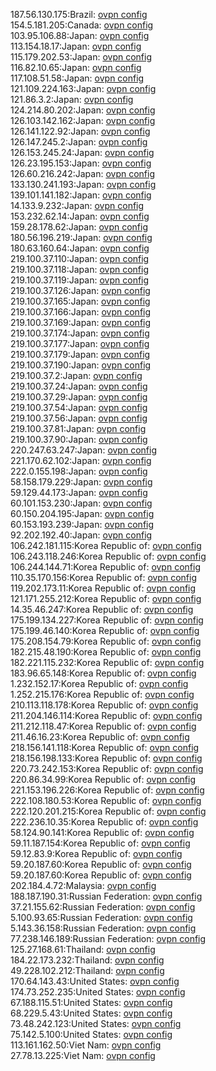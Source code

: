 187.56.130.175:Brazil: [ovpn config](vpn/187_56_130_175.ovpn)  
154.5.181.205:Canada: [ovpn config](vpn/154_5_181_205.ovpn)  
103.95.106.88:Japan: [ovpn config](vpn/103_95_106_88.ovpn)  
113.154.18.17:Japan: [ovpn config](vpn/113_154_18_17.ovpn)  
115.179.202.53:Japan: [ovpn config](vpn/115_179_202_53.ovpn)  
116.82.10.65:Japan: [ovpn config](vpn/116_82_10_65.ovpn)  
117.108.51.58:Japan: [ovpn config](vpn/117_108_51_58.ovpn)  
121.109.224.163:Japan: [ovpn config](vpn/121_109_224_163.ovpn)  
121.86.3.2:Japan: [ovpn config](vpn/121_86_3_2.ovpn)  
124.214.80.202:Japan: [ovpn config](vpn/124_214_80_202.ovpn)  
126.103.142.162:Japan: [ovpn config](vpn/126_103_142_162.ovpn)  
126.141.122.92:Japan: [ovpn config](vpn/126_141_122_92.ovpn)  
126.147.245.2:Japan: [ovpn config](vpn/126_147_245_2.ovpn)  
126.153.245.24:Japan: [ovpn config](vpn/126_153_245_24.ovpn)  
126.23.195.153:Japan: [ovpn config](vpn/126_23_195_153.ovpn)  
126.60.216.242:Japan: [ovpn config](vpn/126_60_216_242.ovpn)  
133.130.241.193:Japan: [ovpn config](vpn/133_130_241_193.ovpn)  
139.101.141.182:Japan: [ovpn config](vpn/139_101_141_182.ovpn)  
14.133.9.232:Japan: [ovpn config](vpn/14_133_9_232.ovpn)  
153.232.62.14:Japan: [ovpn config](vpn/153_232_62_14.ovpn)  
159.28.178.62:Japan: [ovpn config](vpn/159_28_178_62.ovpn)  
180.56.196.219:Japan: [ovpn config](vpn/180_56_196_219.ovpn)  
180.63.160.64:Japan: [ovpn config](vpn/180_63_160_64.ovpn)  
219.100.37.110:Japan: [ovpn config](vpn/219_100_37_110.ovpn)  
219.100.37.118:Japan: [ovpn config](vpn/219_100_37_118.ovpn)  
219.100.37.119:Japan: [ovpn config](vpn/219_100_37_119.ovpn)  
219.100.37.126:Japan: [ovpn config](vpn/219_100_37_126.ovpn)  
219.100.37.165:Japan: [ovpn config](vpn/219_100_37_165.ovpn)  
219.100.37.166:Japan: [ovpn config](vpn/219_100_37_166.ovpn)  
219.100.37.169:Japan: [ovpn config](vpn/219_100_37_169.ovpn)  
219.100.37.174:Japan: [ovpn config](vpn/219_100_37_174.ovpn)  
219.100.37.177:Japan: [ovpn config](vpn/219_100_37_177.ovpn)  
219.100.37.179:Japan: [ovpn config](vpn/219_100_37_179.ovpn)  
219.100.37.190:Japan: [ovpn config](vpn/219_100_37_190.ovpn)  
219.100.37.2:Japan: [ovpn config](vpn/219_100_37_2.ovpn)  
219.100.37.24:Japan: [ovpn config](vpn/219_100_37_24.ovpn)  
219.100.37.29:Japan: [ovpn config](vpn/219_100_37_29.ovpn)  
219.100.37.54:Japan: [ovpn config](vpn/219_100_37_54.ovpn)  
219.100.37.56:Japan: [ovpn config](vpn/219_100_37_56.ovpn)  
219.100.37.81:Japan: [ovpn config](vpn/219_100_37_81.ovpn)  
219.100.37.90:Japan: [ovpn config](vpn/219_100_37_90.ovpn)  
220.247.63.247:Japan: [ovpn config](vpn/220_247_63_247.ovpn)  
221.170.62.102:Japan: [ovpn config](vpn/221_170_62_102.ovpn)  
222.0.155.198:Japan: [ovpn config](vpn/222_0_155_198.ovpn)  
58.158.179.229:Japan: [ovpn config](vpn/58_158_179_229.ovpn)  
59.129.44.173:Japan: [ovpn config](vpn/59_129_44_173.ovpn)  
60.101.153.230:Japan: [ovpn config](vpn/60_101_153_230.ovpn)  
60.150.204.195:Japan: [ovpn config](vpn/60_150_204_195.ovpn)  
60.153.193.239:Japan: [ovpn config](vpn/60_153_193_239.ovpn)  
92.202.192.40:Japan: [ovpn config](vpn/92_202_192_40.ovpn)  
106.242.181.115:Korea Republic of: [ovpn config](vpn/106_242_181_115.ovpn)  
106.243.118.246:Korea Republic of: [ovpn config](vpn/106_243_118_246.ovpn)  
106.244.144.71:Korea Republic of: [ovpn config](vpn/106_244_144_71.ovpn)  
110.35.170.156:Korea Republic of: [ovpn config](vpn/110_35_170_156.ovpn)  
119.202.173.11:Korea Republic of: [ovpn config](vpn/119_202_173_11.ovpn)  
121.171.255.212:Korea Republic of: [ovpn config](vpn/121_171_255_212.ovpn)  
14.35.46.247:Korea Republic of: [ovpn config](vpn/14_35_46_247.ovpn)  
175.199.134.227:Korea Republic of: [ovpn config](vpn/175_199_134_227.ovpn)  
175.199.46.140:Korea Republic of: [ovpn config](vpn/175_199_46_140.ovpn)  
175.208.154.79:Korea Republic of: [ovpn config](vpn/175_208_154_79.ovpn)  
182.215.48.190:Korea Republic of: [ovpn config](vpn/182_215_48_190.ovpn)  
182.221.115.232:Korea Republic of: [ovpn config](vpn/182_221_115_232.ovpn)  
183.96.65.148:Korea Republic of: [ovpn config](vpn/183_96_65_148.ovpn)  
1.232.152.17:Korea Republic of: [ovpn config](vpn/1_232_152_17.ovpn)  
1.252.215.176:Korea Republic of: [ovpn config](vpn/1_252_215_176.ovpn)  
210.113.118.178:Korea Republic of: [ovpn config](vpn/210_113_118_178.ovpn)  
211.204.146.114:Korea Republic of: [ovpn config](vpn/211_204_146_114.ovpn)  
211.212.118.47:Korea Republic of: [ovpn config](vpn/211_212_118_47.ovpn)  
211.46.16.23:Korea Republic of: [ovpn config](vpn/211_46_16_23.ovpn)  
218.156.141.118:Korea Republic of: [ovpn config](vpn/218_156_141_118.ovpn)  
218.156.198.133:Korea Republic of: [ovpn config](vpn/218_156_198_133.ovpn)  
220.73.242.153:Korea Republic of: [ovpn config](vpn/220_73_242_153.ovpn)  
220.86.34.99:Korea Republic of: [ovpn config](vpn/220_86_34_99.ovpn)  
221.153.196.226:Korea Republic of: [ovpn config](vpn/221_153_196_226.ovpn)  
222.108.180.53:Korea Republic of: [ovpn config](vpn/222_108_180_53.ovpn)  
222.120.201.215:Korea Republic of: [ovpn config](vpn/222_120_201_215.ovpn)  
222.236.10.35:Korea Republic of: [ovpn config](vpn/222_236_10_35.ovpn)  
58.124.90.141:Korea Republic of: [ovpn config](vpn/58_124_90_141.ovpn)  
59.11.187.154:Korea Republic of: [ovpn config](vpn/59_11_187_154.ovpn)  
59.12.83.9:Korea Republic of: [ovpn config](vpn/59_12_83_9.ovpn)  
59.20.187.60:Korea Republic of: [ovpn config](vpn/59_20_187_60.ovpn)  
59.20.187.60:Korea Republic of: [ovpn config](vpn/59_20_187_60.ovpn)  
202.184.4.72:Malaysia: [ovpn config](vpn/202_184_4_72.ovpn)  
188.187.190.31:Russian Federation: [ovpn config](vpn/188_187_190_31.ovpn)  
37.21.155.62:Russian Federation: [ovpn config](vpn/37_21_155_62.ovpn)  
5.100.93.65:Russian Federation: [ovpn config](vpn/5_100_93_65.ovpn)  
5.143.36.158:Russian Federation: [ovpn config](vpn/5_143_36_158.ovpn)  
77.238.146.189:Russian Federation: [ovpn config](vpn/77_238_146_189.ovpn)  
125.27.168.61:Thailand: [ovpn config](vpn/125_27_168_61.ovpn)  
184.22.173.232:Thailand: [ovpn config](vpn/184_22_173_232.ovpn)  
49.228.102.212:Thailand: [ovpn config](vpn/49_228_102_212.ovpn)  
170.64.143.43:United States: [ovpn config](vpn/170_64_143_43.ovpn)  
174.73.252.235:United States: [ovpn config](vpn/174_73_252_235.ovpn)  
67.188.115.51:United States: [ovpn config](vpn/67_188_115_51.ovpn)  
68.229.5.43:United States: [ovpn config](vpn/68_229_5_43.ovpn)  
73.48.242.123:United States: [ovpn config](vpn/73_48_242_123.ovpn)  
75.142.5.100:United States: [ovpn config](vpn/75_142_5_100.ovpn)  
113.161.162.50:Viet Nam: [ovpn config](vpn/113_161_162_50.ovpn)  
27.78.13.225:Viet Nam: [ovpn config](vpn/27_78_13_225.ovpn)  
